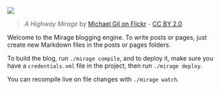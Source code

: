 ![](resources/img/mirage.jpg)

> *A Highway Mirage* by [Michael Gil on Flickr](https://flic.kr/p/a8Koki) - [CC BY 2.0](https://creativecommons.org/licenses/by/2.0/)

Welcome to the Mirage blogging engine. To write posts or pages, just create new Markdown files in the posts or pages folders.

To build the blog, run `./mirage compile`, and to deploy it, make sure you have a `credentials.xml` file in the project, then run `./mirage deploy`.

You can recompile live on file changes with `./mirage watch`.